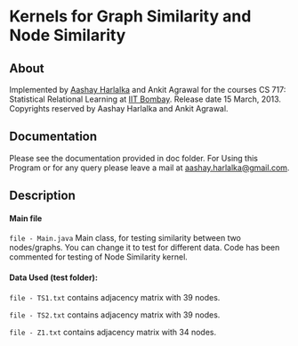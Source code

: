 # Kernels for Graph Similarity and Node Similarity

About
-----------
Implemented by [Aashay Harlalka](http://www.cse.iitb.ac.in/~aashay) and Ankit Agrawal for the courses CS 717: Statistical Relational Learning at [IIT Bombay](http://www.iitb.ac.in). Release date 15 March, 2013. Copyrights reserved by Aashay Harlalka and Ankit Agrawal.

Documentation
-----------
Please see the documentation provided in doc folder. For Using this Program or for any query please leave a mail at [aashay.harlalka@gmail.com](mailto:aashay.harlalka@gmail.com).


Description
----------

#### Main file

`file - Main.java`
Main class, for testing similarity between two nodes/graphs. You can change it to test for different data. Code has been commented for testing of Node Similarity kernel.
	

#### Data Used (test folder):
`file - TS1.txt` contains adjacency matrix with 39 nodes.

`file - TS2.txt` contains adjacency matrix with 39 nodes.

`file - Z1.txt` contains adjacency matrix with 34 nodes.
